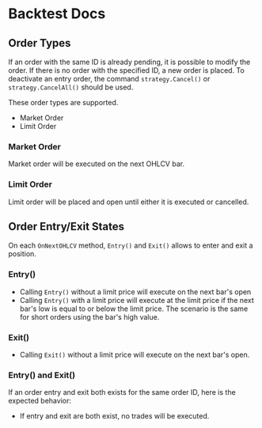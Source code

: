 # Backtest Docs

## Order Types

If an order with the same ID is already pending, it is possible to modify the order. If there is no order with the specified ID, a new order is placed. To deactivate an entry order, the command `strategy.Cancel()` or `strategy.CancelAll()` should be used.

These order types are supported.

- Market Order
- Limit Order


### Market Order

Market order will be executed on the next OHLCV bar.

### Limit Order

Limit order will be placed and open until either it is executed or cancelled.


## Order Entry/Exit States

On each `OnNextOHLCV` method, `Entry()` and `Exit()` allows to enter and exit a position. 

### Entry()

- Calling `Entry()` without a limit price will execute on the next bar's open
- Calling `Entry()` with a limit price will execute at the limit price if the next bar's low is equal to or below the limit price. The scenario is the same for short orders using the bar's high value.

### Exit()

- Calling `Exit()` without a limit price will execute on the next bar's open.

### Entry() and Exit()

If an order entry and exit both exists for the same order ID, here is the expected behavior:

- If entry and exit are both exist, no trades will be executed.
